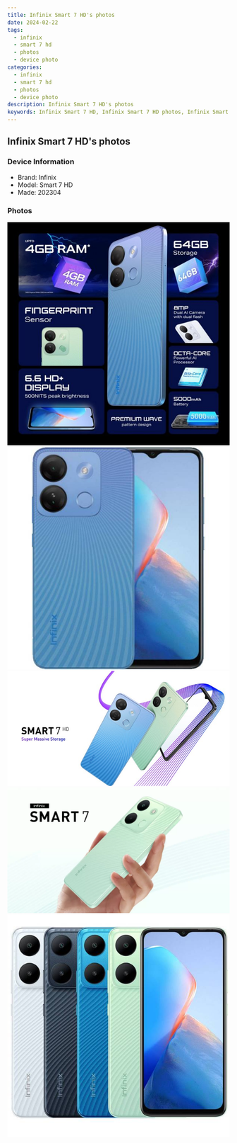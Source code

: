 ```yaml
---
title: Infinix Smart 7 HD's photos
date: 2024-02-22
tags: 
  - infinix
  - smart 7 hd
  - photos
  - device photo
categories: 
  - infinix
  - smart 7 hd
  - photos
  - device photo
description: Infinix Smart 7 HD's photos
keywords: Infinix Smart 7 HD, Infinix Smart 7 HD photos, Infinix Smart 7 HD device photo
---
```


## Infinix Smart 7 HD's photos

### Device Information

- Brand: Infinix
- Model: Smart 7 HD
- Made: 202304

### Photos

![/images/best-assets/devices/infinix/infinix-smart-7-hd/1.jpg](/images/best-assets/devices/infinix/infinix-smart-7-hd/1.jpg)
![/images/best-assets/devices/infinix/infinix-smart-7-hd/2.jpg](/images/best-assets/devices/infinix/infinix-smart-7-hd/2.jpg)
![/images/best-assets/devices/infinix/infinix-smart-7-hd/3.jpg](/images/best-assets/devices/infinix/infinix-smart-7-hd/3.jpg)
![/images/best-assets/devices/infinix/infinix-smart-7-hd/4.jpg](/images/best-assets/devices/infinix/infinix-smart-7-hd/4.jpg)
![/images/best-assets/devices/infinix/infinix-smart-7-hd/5.jpg](/images/best-assets/devices/infinix/infinix-smart-7-hd/5.jpg)

